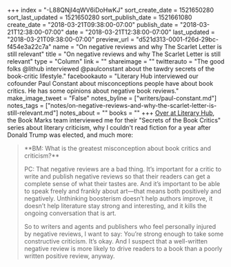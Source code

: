 +++
index = "-L88QNjI4qWV6iDoHwKJ"
sort_create_date = 1521650280
sort_last_updated = 1521650280
sort_publish_date = 1521661080
create_date = "2018-03-21T09:38:00-07:00"
publish_date = "2018-03-21T12:38:00-07:00"
date = "2018-03-21T12:38:00-07:00"
last_updated = "2018-03-21T09:38:00-07:00"
preview_url = "d521d313-0001-f26d-29bc-f454e3a22c7a"
name = "On negative reviews and why The Scarlet Letter is still relevant"
title = "On negative reviews and why The Scarlet Letter is still relevant"
type = "Column"
link = ""
shareimage = ""
twitterauto = "The good folks @lithub interviewed @paulconstant about the tawdry secrets of the book-critic lifestyle."
facebookauto = "Literary Hub interviewed our cofounder Paul Constant about misconceptions people have about book critics. He has some opinions about negative book reviews."
make_image_tweet = "False"
notes_byline = ["writers/paul-constant.md"]
notes_tags = ["notes/on-negative-reviews-and-why-the-scarlet-letter-is-still-relevant.md"]
notes_about = ""
books = ""
+++
[Over at Literary Hub](http://bookmarks.reviews/), the Book Marks team interviewed me for their "Secrets of the Book Critics" series about literary criticism, why I couldn't read fiction for a year after Donald Trump was elected, and much more:

<blockquote><p class="noindent">**BM: What is the greatest misconception about book critics and criticism?**</p>

<p class="noindent">PC: That negative reviews are a bad thing. It’s important for a critic to write and publish negative reviews so that their readers can get a complete sense of what their tastes are. And it’s important to be able to speak freely and frankly about art—that means both positively and negatively. Unthinking boosterism doesn’t help authors improve, it doesn’t help literature stay strong and interesting, and it kills the ongoing conversation that is art.</p>

<p class="noindent">So to writers and agents and publishers who feel personally injured by negative reviews, I want to say: You’re strong enough to take some constructive criticism. It’s okay. And I suspect that a well-written negative review is more likely to drive readers to a book than a poorly written positive review, anyway.</p></blockquote>